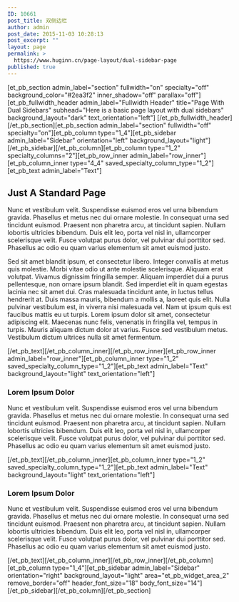 ```yaml
---
ID: 10661
post_title: 双侧边栏
author: admin
post_date: 2015-11-03 10:28:13
post_excerpt: ""
layout: page
permalink: >
  https://www.huginn.cn/page-layout/dual-sidebar-page
published: true
---
```

[et_pb_section admin_label="section" fullwidth="on" specialty="off" background_color="#2ea3f2" inner_shadow="off" parallax="off"][et_pb_fullwidth_header admin_label="Fullwidth Header" title="Page With Dual Sidebars" subhead="Here is a basic page layout with dual sidebars" background_layout="dark" text_orientation="left"] [/et_pb_fullwidth_header][/et_pb_section][et_pb_section admin_label="section" fullwidth="off" specialty="on"][et_pb_column type="1_4"][et_pb_sidebar admin_label="Sidebar" orientation="left" background_layout="light"] [/et_pb_sidebar][/et_pb_column][et_pb_column type="1_2" specialty_columns="2"][et_pb_row_inner admin_label="row_inner"][et_pb_column_inner type="4_4" saved_specialty_column_type="1_2"][et_pb_text admin_label="Text"]
<h2>Just A Standard Page</h2>
Nunc et vestibulum velit. Suspendisse euismod eros vel urna bibendum gravida. Phasellus et metus nec dui ornare molestie. In consequat urna sed tincidunt euismod. Praesent non pharetra arcu, at tincidunt sapien. Nullam lobortis ultricies bibendum. Duis elit leo, porta vel nisl in, ullamcorper scelerisque velit. Fusce volutpat purus dolor, vel pulvinar dui porttitor sed. Phasellus ac odio eu quam varius elementum sit amet euismod justo.

Sed sit amet blandit ipsum, et consectetur libero. Integer convallis at metus quis molestie. Morbi vitae odio ut ante molestie scelerisque. Aliquam erat volutpat. Vivamus dignissim fringilla semper. Aliquam imperdiet dui a purus pellentesque, non ornare ipsum blandit. Sed imperdiet elit in quam egestas lacinia nec sit amet dui. Cras malesuada tincidunt ante, in luctus tellus hendrerit at. Duis massa mauris, bibendum a mollis a, laoreet quis elit. Nulla pulvinar vestibulum est, in viverra nisi malesuada vel. Nam ut ipsum quis est faucibus mattis eu ut turpis. Lorem ipsum dolor sit amet, consectetur adipiscing elit. Maecenas nunc felis, venenatis in fringilla vel, tempus in turpis. Mauris aliquam dictum dolor at varius. Fusce sed vestibulum metus. Vestibulum dictum ultrices nulla sit amet fermentum.

[/et_pb_text][/et_pb_column_inner][/et_pb_row_inner][et_pb_row_inner admin_label="row_inner"][et_pb_column_inner type="1_2" saved_specialty_column_type="1_2"][et_pb_text admin_label="Text" background_layout="light" text_orientation="left"]
<h3>Lorem Ipsum Dolor</h3>
Nunc et vestibulum velit. Suspendisse euismod eros vel urna bibendum gravida. Phasellus et metus nec dui ornare molestie. In consequat urna sed tincidunt euismod. Praesent non pharetra arcu, at tincidunt sapien. Nullam lobortis ultricies bibendum. Duis elit leo, porta vel nisl in, ullamcorper scelerisque velit. Fusce volutpat purus dolor, vel pulvinar dui porttitor sed. Phasellus ac odio eu quam varius elementum sit amet euismod justo.

[/et_pb_text][/et_pb_column_inner][et_pb_column_inner type="1_2" saved_specialty_column_type="1_2"][et_pb_text admin_label="Text" background_layout="light" text_orientation="left"]
<h3>Lorem Ipsum Dolor</h3>
Nunc et vestibulum velit. Suspendisse euismod eros vel urna bibendum gravida. Phasellus et metus nec dui ornare molestie. In consequat urna sed tincidunt euismod. Praesent non pharetra arcu, at tincidunt sapien. Nullam lobortis ultricies bibendum. Duis elit leo, porta vel nisl in, ullamcorper scelerisque velit. Fusce volutpat purus dolor, vel pulvinar dui porttitor sed. Phasellus ac odio eu quam varius elementum sit amet euismod justo.

[/et_pb_text][/et_pb_column_inner][/et_pb_row_inner][/et_pb_column][et_pb_column type="1_4"][et_pb_sidebar admin_label="Sidebar" orientation="right" background_layout="light" area="et_pb_widget_area_2" remove_border="off" header_font_size="18" body_font_size="14"] [/et_pb_sidebar][/et_pb_column][/et_pb_section]